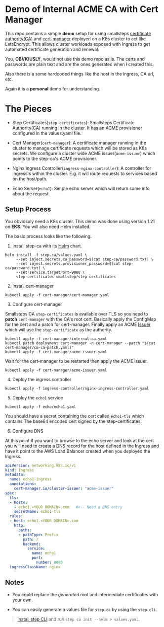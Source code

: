 # Demo of Internal ACME CA with Cert Manager

This repo contains a simple **demo** setup for using smallsteps 
[certificate authority(CA)](https://github.com/smallstep/certificates)
and [cert-manager](https://cert-manager.io/docs/configuration/acme/) deployed 
on a K8s cluster to act like LetsEncrypt. This allows cluster workloads exposed 
with Ingress to get automated certificate generation and renewal.

You, **OBVIOUSLY**, would not use this demo repo as is. The certs and passwords 
are plain text and are the ones generated when I created this.

Also there is a some hardcoded things like the host in the ingress, CA url, etc.

Again it is a **personal** demo for understanding.

# The Pieces

* Step Certificates(`step-certificates`): Smallsteps Certificate Authority(CA) running in 
the cluster. It has an ACME provisioner configured in the values.yaml file.

* Cert Manager(`cert-manager`): A certificate manager running in the cluster to manage 
certificate requests which will be stored as K8s secrets. We configure a cluster 
wide ACME issuer(`acme-issuer`) which points to the step-ca's ACME provisioner.

* Nginx Ingress Controller(`ingress-nginx-controller`): A controller for ingress's 
within the cluster. E.g. it will route requests to services based on the host/path. 

* Echo Server(`echo1`): Simple echo server which will return some info about the request.

## Setup Process
You obviosuly need a K8s cluster. This demo was done using version 1.21 on **EKS**. 
You will also need Helm installed.

The basic process looks like the following.

1. Install step-ca with its [Helm](https://github.com/smallstep/helm-charts/tree/master/step-certificates) 
chart.

```console
helm install -f step-ca/values.yaml \
     --set inject.secrets.ca_password=$(cat step-ca/password.txt) \
     --set inject.secrets.provisioner_password=$(cat step-ca/password.txt) \
     --set service.targetPort=9000 \
     step-certificates smallstep/step-certificates
```

2. Install cert-manager

```console
kubectl apply -f cert-manager/cert-manager.yaml
```

3. Configure cert-manager

Smallsteps CA `step-certificates` is available over TLS so you need to **patch** `cert-manager` 
with the CA's root cert. Basically apply the ConfigMap for the cert and a patch for 
cert-manager. Finally apply an ACME [Issuer](https://cert-manager.io/docs/configuration/acme/#configuration) 
which will use the `step-certificate` as the authority.

```console
kubectl apply -f cert-manager/internal-ca.yaml
kubectl patch deployment cert-manager -n cert-manager --patch "$(cat cert-manager/cm-ca-patch.yaml)"
kubectl apply -f cert-manager/acme-issuer.yaml
```

Wait for the cert-manager to be restarted then apply the ACME issuer.

```console
kubectl apply -f cert-manager/acme-issuer.yaml
```

4. Deploy the ingress controller

```console
kubectl apply -f ingress-controller/nginx-ingress-controller.yaml
```

5. Deploy the `echo1` service

```console
kubectl apply -f echo/echo1.yaml
```

You should have a secret containing the cert called `echo1-tls` which contains 
The base64 encoded cert signed by the step-certificates.

6. Configure DNS

At this point if you want to browse to the echo server and look at the cert 
you will need to create a DNS record for the host defined in the Ingress and 
have it point to the AWS Load Balancer created when you deployed the Ingress.

```yaml
apiVersion: networking.k8s.io/v1
kind: Ingress
metadata:
  name: echo1-ingress
  annotations:
    cert-manager.io/cluster-issuer: "acme-issuer"
spec:
  tls:
  - hosts:
    - echo1.<YOUR DOMAIN>.com   #<-- Need a DNS entry
    secretName: echo1-tls
  rules:
  - host: echo1.<YOUR DOMAIN>.com
    http:
      paths:
      - pathType: Prefix
        path: /
        backend:
          service:
            name: echo1
            port:
              number: 8080
  ingressClassName: nginx
```

## Notes

* You could replace the *generated* root and intermediate certificates with 
your own. 

* You can easily generate a values file for `step-ca` by using the `step-cli`.
> [Install step CLI](https://smallstep.com/docs/step-cli/installation) and run 
> `step ca init --helm > values.yaml`.

